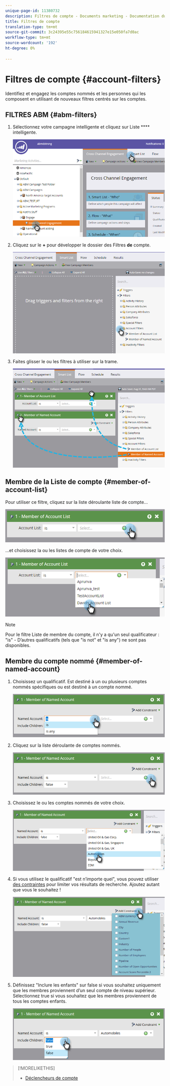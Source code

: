 ```yaml
---
unique-page-id: 11380732
description: Filtres de compte - Documents marketing - Documentation du produit
title: Filtres de compte
translation-type: tm+mt
source-git-commit: 3c24395e55c756184615941327e15e050fa7d0ac
workflow-type: tm+mt
source-wordcount: '192'
ht-degree: 0%

---
```



# Filtres de compte {#account-filters}

Identifiez et engagez les comptes nommés et les personnes qui les composent en utilisant de nouveaux filtres centrés sur les comptes.

## FILTRES ABM {#abm-filters}

1. Sélectionnez votre campagne intelligente et cliquez sur Liste **** intelligente.

   ![](assets/one.png)

1. Cliquez sur le **+** pour développer le dossier des Filtres **de** compte.

   ![](assets/two.png)

1. Faites glisser le ou les filtres à utiliser sur la trame.

   ![](assets/three.png)

## Membre de la Liste de compte {#member-of-account-list}

Pour utiliser ce filtre, cliquez sur la liste déroulante liste de compte...

![](assets/four.png)

...et choisissez la ou les listes de compte de votre choix.

![](assets/five.png)

>[!NOTE]
>
>Pour le filtre Liste de membre du compte, il n&#39;y a qu&#39;un seul qualificateur : &quot;is&quot; - D’autres qualificatifs (tels que &quot;is not&quot; et &quot;is any&quot;) ne sont pas disponibles.

## Membre du compte nommé {#member-of-named-account}

1. Choisissez un qualificatif. Est destiné à un ou plusieurs comptes nommés spécifiques ou est destiné à un compte nommé.

   ![](assets/six.png)

1. Cliquez sur la liste déroulante de comptes nommés.

   ![](assets/seven.png)

1. Choisissez le ou les comptes nommés de votre choix.

   ![](assets/eight.png)

1. Si vous utilisez le qualificatif &quot;est n’importe quel&quot;, vous pouvez utiliser [des contraintes](http://docs.marketo.com/display/DOCS/Add+a+Constraint+to+a+Smart+List+Filter) pour limiter vos résultats de recherche. Ajoutez autant que vous le souhaitez !

   ![](assets/nine.png)

1. Définissez &quot;Inclure les enfants&quot; sur false si vous souhaitez uniquement que les membres proviennent d’un seul compte de niveau supérieur. Sélectionnez true si vous souhaitez que les membres proviennent de tous les comptes enfants.

   ![](assets/ten.png)

>[!MORELIKETHIS]
>
>* [Déclencheurs de compte](account-triggers.md)

